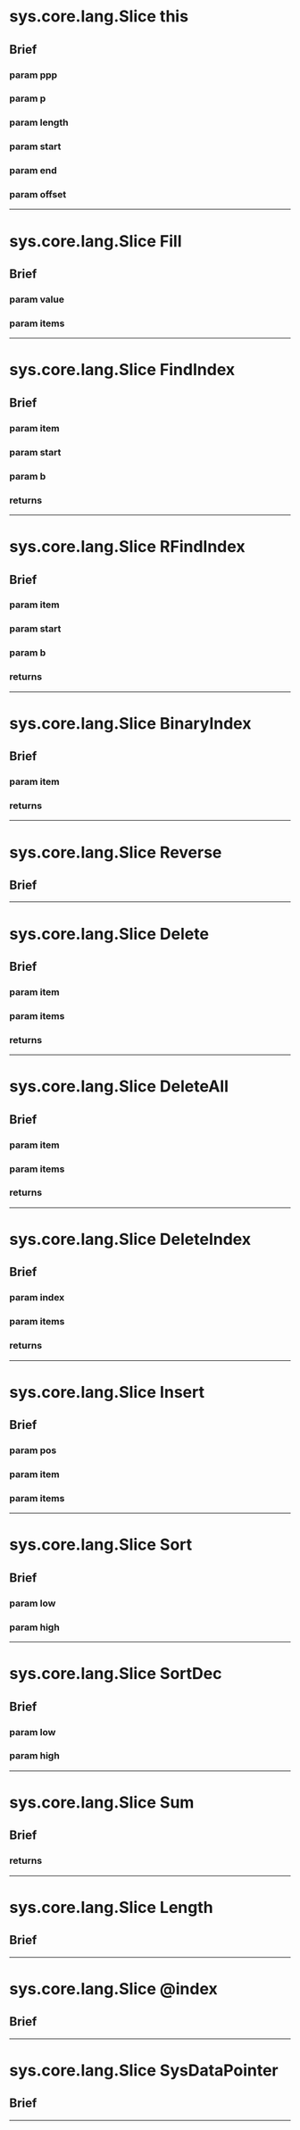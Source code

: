sys.core.lang.Slice this
=
## Brief

### param ppp

### param p

### param length

### param start

### param end

### param offset

***

sys.core.lang.Slice Fill
=
## Brief

### param value

### param items

***

sys.core.lang.Slice FindIndex
=
## Brief

### param item

### param start

### param b

### returns

***

sys.core.lang.Slice RFindIndex
=
## Brief

### param item

### param start

### param b

### returns

***

sys.core.lang.Slice BinaryIndex
=
## Brief

### param item

### returns

***

sys.core.lang.Slice Reverse
=
## Brief

***

sys.core.lang.Slice Delete
=
## Brief

### param item

### param items

### returns

***

sys.core.lang.Slice DeleteAll
=
## Brief

### param item

### param items

### returns

***

sys.core.lang.Slice DeleteIndex
=
## Brief

### param index

### param items

### returns

***

sys.core.lang.Slice Insert
=
## Brief

### param pos

### param item

### param items

***

sys.core.lang.Slice Sort
=
## Brief

### param low

### param high

***

sys.core.lang.Slice SortDec
=
## Brief

### param low

### param high

***

sys.core.lang.Slice Sum
=
## Brief

### returns

***

sys.core.lang.Slice Length
=
## Brief

***

sys.core.lang.Slice @index
=
## Brief

***

sys.core.lang.Slice SysDataPointer
=
## Brief

***

